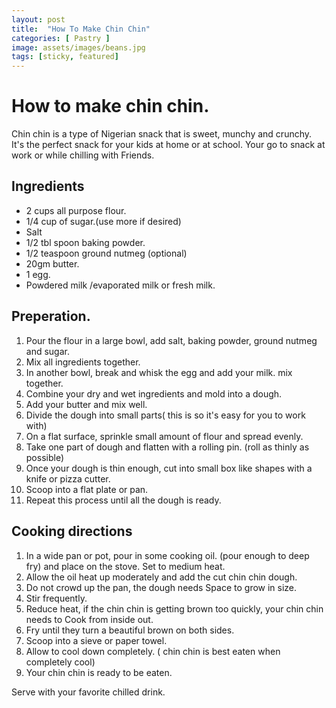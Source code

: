 ```yaml
---
layout: post
title:  "How To Make Chin Chin"
categories: [ Pastry ]
image: assets/images/beans.jpg
tags: [sticky, featured]
---
```

# How to make chin chin. 

Chin chin is a type of Nigerian snack that is sweet, munchy and crunchy. It's the perfect snack for your kids at home or at school. Your go to snack at work or while chilling with Friends. 

## Ingredients 

- 2 cups all purpose flour. 
- 1/4 cup of sugar.(use more if desired) 
- Salt
- 1/2 tbl spoon baking powder. 
- 1/2 teaspoon ground nutmeg (optional) 
- 20gm butter. 
- 1 egg. 
- Powdered milk /evaporated milk or fresh milk. 

## Preperation. 
1. Pour the flour in a large bowl, add salt, baking powder, ground nutmeg and sugar. 
2. Mix all ingredients together. 
3. In another bowl, break and whisk the egg and add your milk. mix together. 
4. Combine your dry and wet ingredients and mold into a dough. 
5. Add your butter and mix well. 
6. Divide the dough into small parts( this is so it's easy for you to work with) 
7. On a flat surface, sprinkle small amount of flour and spread evenly. 
8. Take one part of dough and flatten with a rolling pin. (roll as thinly as possible) 
9. Once your dough is thin enough, cut into small box like shapes with a knife or pizza cutter. 
10. Scoop into a flat plate or pan. 
11. Repeat this process until all the dough is ready. 
 
## Cooking directions 
1. In a wide pan or pot, pour in some cooking oil. (pour enough to deep fry)  and place on the stove. Set to medium heat. 
2. Allow the oil heat up moderately and add the cut chin chin dough.
3. Do not crowd up the pan, the dough needs Space to grow in size. 
4. Stir frequently. 
5. Reduce heat, if the chin chin is getting brown too quickly, your chin chin needs to Cook from inside out. 
6. Fry until they turn a beautiful brown on both sides. 
7. Scoop into a sieve or paper towel. 
8. Allow to cool down completely. ( chin chin is best eaten when completely cool) 
9. Your chin chin is ready to be eaten.
    
Serve with your favorite chilled drink. 

